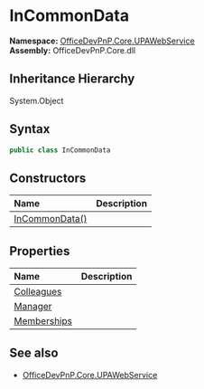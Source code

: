 # InCommonData
  

**Namespace:** [OfficeDevPnP.Core.UPAWebService](OfficeDevPnP.Core.UPAWebService.md)  
**Assembly:** OfficeDevPnP.Core.dll  
## Inheritance Hierarchy
System.Object  

## Syntax
```C#
public class InCommonData
```
## Constructors
|**Name**|**Description**|
|:-----|:-----|
| [InCommonData()](OfficeDevPnP.Core.UPAWebService.InCommonData.ctor1.md) | 
## Properties
|**Name**|**Description**|
|:-----|:-----|
| [Colleagues](OfficeDevPnP.Core.UPAWebService.InCommonData.Colleagues.md) | 
| [Manager](OfficeDevPnP.Core.UPAWebService.InCommonData.Manager.md) | 
| [Memberships](OfficeDevPnP.Core.UPAWebService.InCommonData.Memberships.md) | 
## See also
- [OfficeDevPnP.Core.UPAWebService](OfficeDevPnP.Core.UPAWebService.md)

